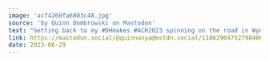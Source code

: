 ```yaml
---
image: 'acf4260fa6803c48.jpg'
source: 'by Quinn Dombrowski on Mastodon'
text: "Getting back to my #DHmakes #ACH2023 spinning on the road in Wyoming following the AGM. Thanks for all the questions and engagement!"
link: https://mastodon.social/@quinnanya@mstdn.social/110629047527984060'
date: 2023-06-29
---
```

